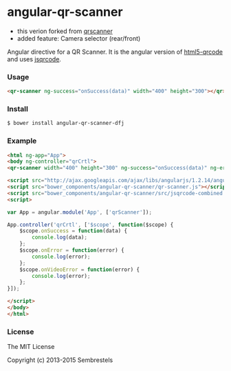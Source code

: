 angular-qr-scanner
==================

* this verion forked from [qrscanner](https://github.com/sembrestels/angular-qr-scanner)
* added feature: Camera selector (rear/front)

Angular directive for a QR Scanner. It is the angular version of [html5-qrcode](https://github.com/dwa012/html5-qrcode) and uses [jsqrcode](https://github.com/LazarSoft/jsqrcode).


### Usage

```html
<qr-scanner ng-success="onSuccess(data)" width="400" height="300"></qr>
```

### Install

```sh
$ bower install angular-qr-scanner-dfj
```

### Example

```html
<html ng-app="App">
<body ng-controller="qrCrtl">
<qr-scanner width="400" height="300" ng-success="onSuccess(data)" ng-error="onError(error)" />

<script src="http://ajax.googleapis.com/ajax/libs/angularjs/1.2.14/angular.js"></script>
<script src="bower_components/angular-qr-scanner/qr-scanner.js"></script>
<script src="bower_components/angular-qr-scanner/src/jsqrcode-combined.min.js"></script>
<script>

var App = angular.module('App', ['qrScanner']);

App.controller('qrCrtl', ['$scope', function($scope) {
    $scope.onSuccess = function(data) {
        console.log(data);
    };
    $scope.onError = function(error) {
        console.log(error);
    };
    $scope.onVideoError = function(error) {
        console.log(error);
    };
}]);

</script>
</body>
</html>
```

### License
The MIT License

Copyright (c) 2013-2015 Sembrestels
